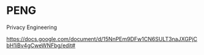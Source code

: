 # PENG
Privacy Engineering 

https://docs.google.com/document/d/15NnPEm9DFw1CN6SULT3naJXGPjCbH1iBv4gCweWNFbg/edit#
